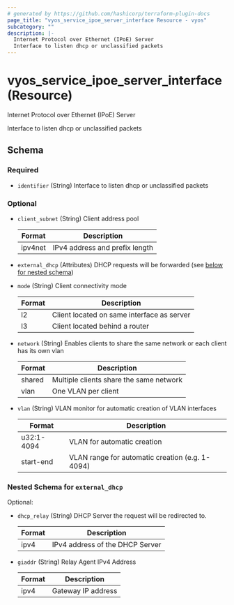 ```yaml
---
# generated by https://github.com/hashicorp/terraform-plugin-docs
page_title: "vyos_service_ipoe_server_interface Resource - vyos"
subcategory: ""
description: |-
  Internet Protocol over Ethernet (IPoE) Server
  Interface to listen dhcp or unclassified packets
---
```


# vyos_service_ipoe_server_interface (Resource)

Internet Protocol over Ethernet (IPoE) Server

Interface to listen dhcp or unclassified packets



<!-- schema generated by tfplugindocs -->
## Schema

### Required

- `identifier` (String) Interface to listen dhcp or unclassified packets

### Optional

- `client_subnet` (String) Client address pool

    |  Format  |  Description  |
    |----------|---------------|
    |  ipv4net  |  IPv4 address and prefix length  |
- `external_dhcp` (Attributes) DHCP requests will be forwarded (see [below for nested schema](#nestedatt--external_dhcp))
- `mode` (String) Client connectivity mode

    |  Format  |  Description  |
    |----------|---------------|
    |  l2  |  Client located on same interface as server  |
    |  l3  |  Client located behind a router  |
- `network` (String) Enables clients to share the same network or each client has its own vlan

    |  Format  |  Description  |
    |----------|---------------|
    |  shared  |  Multiple clients share the same network  |
    |  vlan  |  One VLAN per client  |
- `vlan` (String) VLAN monitor for automatic creation of VLAN interfaces

    |  Format  |  Description  |
    |----------|---------------|
    |  u32:1-4094  |  VLAN for automatic creation  |
    |  start-end  |  VLAN range for automatic creation (e.g. 1-4094)  |

<a id="nestedatt--external_dhcp"></a>
### Nested Schema for `external_dhcp`

Optional:

- `dhcp_relay` (String) DHCP Server the request will be redirected to.

    |  Format  |  Description  |
    |----------|---------------|
    |  ipv4  |  IPv4 address of the DHCP Server  |
- `giaddr` (String) Relay Agent IPv4 Address

    |  Format  |  Description  |
    |----------|---------------|
    |  ipv4  |  Gateway IP address  |
